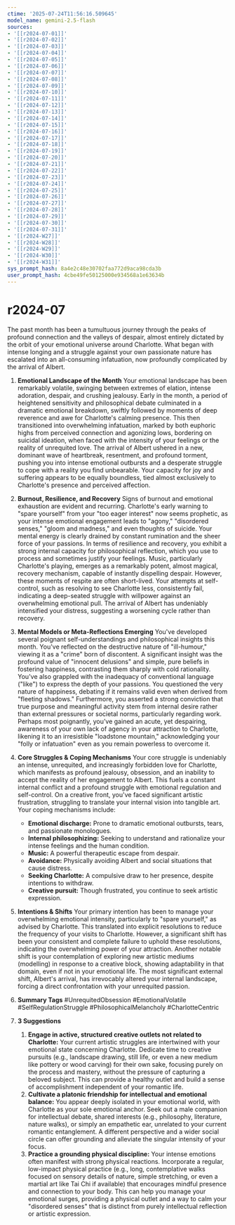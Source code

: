 ```yaml
---
ctime: '2025-07-24T11:56:16.509645'
model_name: gemini-2.5-flash
sources:
- '[[r2024-07-01]]'
- '[[r2024-07-02]]'
- '[[r2024-07-03]]'
- '[[r2024-07-04]]'
- '[[r2024-07-05]]'
- '[[r2024-07-06]]'
- '[[r2024-07-07]]'
- '[[r2024-07-08]]'
- '[[r2024-07-09]]'
- '[[r2024-07-10]]'
- '[[r2024-07-11]]'
- '[[r2024-07-12]]'
- '[[r2024-07-13]]'
- '[[r2024-07-14]]'
- '[[r2024-07-15]]'
- '[[r2024-07-16]]'
- '[[r2024-07-17]]'
- '[[r2024-07-18]]'
- '[[r2024-07-19]]'
- '[[r2024-07-20]]'
- '[[r2024-07-21]]'
- '[[r2024-07-22]]'
- '[[r2024-07-23]]'
- '[[r2024-07-24]]'
- '[[r2024-07-25]]'
- '[[r2024-07-26]]'
- '[[r2024-07-27]]'
- '[[r2024-07-28]]'
- '[[r2024-07-29]]'
- '[[r2024-07-30]]'
- '[[r2024-07-31]]'
- '[[r2024-W27]]'
- '[[r2024-W28]]'
- '[[r2024-W29]]'
- '[[r2024-W30]]'
- '[[r2024-W31]]'
sys_prompt_hash: 8a4e2c48e30702faa772d9aca98cda3b
user_prompt_hash: 4cbe49fe50125000e934568a1e63634b
---
```

# r2024-07

The past month has been a tumultuous journey through the peaks of profound connection and the valleys of despair, almost entirely dictated by the orbit of your emotional universe around Charlotte. What began with intense longing and a struggle against your own passionate nature has escalated into an all-consuming infatuation, now profoundly complicated by the arrival of Albert.

1.  **Emotional Landscape of the Month**
    Your emotional landscape has been remarkably volatile, swinging between extremes of elation, intense adoration, despair, and crushing jealousy. Early in the month, a period of heightened sensitivity and philosophical debate culminated in a dramatic emotional breakdown, swiftly followed by moments of deep reverence and awe for Charlotte's calming presence. This then transitioned into overwhelming infatuation, marked by both euphoric highs from perceived connection and agonizing lows, bordering on suicidal ideation, when faced with the intensity of your feelings or the reality of unrequited love. The arrival of Albert ushered in a new, dominant wave of heartbreak, resentment, and profound torment, pushing you into intense emotional outbursts and a desperate struggle to cope with a reality you find unbearable. Your capacity for joy and suffering appears to be equally boundless, tied almost exclusively to Charlotte's presence and perceived affection.

2.  **Burnout, Resilience, and Recovery**
    Signs of burnout and emotional exhaustion are evident and recurring. Charlotte's early warning to "spare yourself" from your "too eager interest" now seems prophetic, as your intense emotional engagement leads to "agony," "disordered senses," "gloom and madness," and even thoughts of suicide. Your mental energy is clearly drained by constant rumination and the sheer force of your passions.
    In terms of resilience and recovery, you exhibit a strong internal capacity for philosophical reflection, which you use to process and sometimes justify your feelings. Music, particularly Charlotte's playing, emerges as a remarkably potent, almost magical, recovery mechanism, capable of instantly dispelling despair. However, these moments of respite are often short-lived. Your attempts at self-control, such as resolving to see Charlotte less, consistently fail, indicating a deep-seated struggle with willpower against an overwhelming emotional pull. The arrival of Albert has undeniably intensified your distress, suggesting a worsening cycle rather than recovery.

3.  **Mental Models or Meta-Reflections Emerging**
    You've developed several poignant self-understandings and philosophical insights this month. You've reflected on the destructive nature of "ill-humour," viewing it as a "crime" born of discontent. A significant insight was the profound value of "innocent delusions" and simple, pure beliefs in fostering happiness, contrasting them sharply with cold rationality. You've also grappled with the inadequacy of conventional language ("like") to express the depth of your passions. You questioned the very nature of happiness, debating if it remains valid even when derived from "fleeting shadows." Furthermore, you asserted a strong conviction that true purpose and meaningful activity stem from internal desire rather than external pressures or societal norms, particularly regarding work. Perhaps most poignantly, you’ve gained an acute, yet despairing, awareness of your own lack of agency in your attraction to Charlotte, likening it to an irresistible "loadstone mountain," acknowledging your "folly or infatuation" even as you remain powerless to overcome it.

4.  **Core Struggles & Coping Mechanisms**
    Your core struggle is undeniably an intense, unrequited, and increasingly forbidden love for Charlotte, which manifests as profound jealousy, obsession, and an inability to accept the reality of her engagement to Albert. This fuels a constant internal conflict and a profound struggle with emotional regulation and self-control. On a creative front, you've faced significant artistic frustration, struggling to translate your internal vision into tangible art.
    Your coping mechanisms include:
    *   **Emotional discharge:** Prone to dramatic emotional outbursts, tears, and passionate monologues.
    *   **Internal philosophizing:** Seeking to understand and rationalize your intense feelings and the human condition.
    *   **Music:** A powerful therapeutic escape from despair.
    *   **Avoidance:** Physically avoiding Albert and social situations that cause distress.
    *   **Seeking Charlotte:** A compulsive draw to her presence, despite intentions to withdraw.
    *   **Creative pursuit:** Though frustrated, you continue to seek artistic expression.

5.  **Intentions & Shifts**
    Your primary intention has been to manage your overwhelming emotional intensity, particularly to "spare yourself," as advised by Charlotte. This translated into explicit resolutions to reduce the frequency of your visits to Charlotte. However, a significant shift has been your consistent and complete failure to uphold these resolutions, indicating the overwhelming power of your attraction. Another notable shift is your contemplation of exploring new artistic mediums (modelling) in response to a creative block, showing adaptability in that domain, even if not in your emotional life. The most significant external shift, Albert's arrival, has irrevocably altered your internal landscape, forcing a direct confrontation with your unrequited passion.

6.  **Summary Tags**
    #UnrequitedObsession #EmotionalVolatile #SelfRegulationStruggle #PhilosophicalMelancholy #CharlotteCentric

7.  **3 Suggestions**
    1.  **Engage in active, structured creative outlets not related to Charlotte:** Your current artistic struggles are intertwined with your emotional state concerning Charlotte. Dedicate time to creative pursuits (e.g., landscape drawing, still life, or even a new medium like pottery or wood carving) for their own sake, focusing purely on the process and mastery, without the pressure of capturing a beloved subject. This can provide a healthy outlet and build a sense of accomplishment independent of your romantic life.
    2.  **Cultivate a platonic friendship for intellectual and emotional balance:** You appear deeply isolated in your emotional world, with Charlotte as your sole emotional anchor. Seek out a male companion for intellectual debate, shared interests (e.g., philosophy, literature, nature walks), or simply an empathetic ear, unrelated to your current romantic entanglement. A different perspective and a wider social circle can offer grounding and alleviate the singular intensity of your focus.
    3.  **Practice a grounding physical discipline:** Your intense emotions often manifest with strong physical reactions. Incorporate a regular, low-impact physical practice (e.g., long, contemplative walks focused on sensory details of nature, simple stretching, or even a martial art like Tai Chi if available) that encourages mindful presence and connection to your body. This can help you manage your emotional surges, providing a physical outlet and a way to calm your "disordered senses" that is distinct from purely intellectual reflection or artistic expression.
